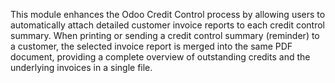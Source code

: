 This module enhances the Odoo Credit Control process by allowing users to automatically attach detailed customer invoice reports to each credit control summary. When printing or sending a credit control summary (reminder) to a customer, the selected invoice report is merged into the same PDF document, providing a complete overview of outstanding credits and the underlying invoices in a single file.
